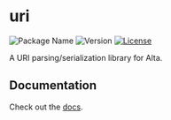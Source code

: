 # uri
![Package Name](https://img.shields.io/badge/dynamic/yaml?color=%2332a852&label=Package%20Name&query=%24.name&url=https%3A%2F%2Fraw.githubusercontent.com%2Falta-lang%2Furi%2Fmaster%2Fpackage.alta.yaml)
![Version](https://img.shields.io/badge/dynamic/yaml?color=a61900&label=Version&query=%24.version&url=https%3A%2F%2Fraw.githubusercontent.com%2Falta-lang%2Furi%2Fmaster%2Fpackage.alta.yaml)
[![License](https://img.shields.io/github/license/alta-lang/uri?color=%23428bff)](LICENSE)

A URI parsing/serialization library for Alta.

## Documentation
Check out the [docs](docs).
